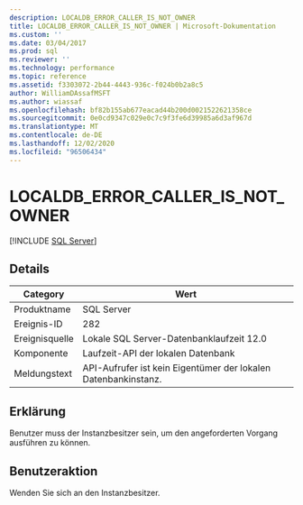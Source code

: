 ```yaml
---
description: LOCALDB_ERROR_CALLER_IS_NOT_OWNER
title: LOCALDB_ERROR_CALLER_IS_NOT_OWNER | Microsoft-Dokumentation
ms.custom: ''
ms.date: 03/04/2017
ms.prod: sql
ms.reviewer: ''
ms.technology: performance
ms.topic: reference
ms.assetid: f3303072-2b44-4443-936c-f024b0b2a8c5
author: WilliamDAssafMSFT
ms.author: wiassaf
ms.openlocfilehash: bf82b155ab677eacad44b200d0021522621358ce
ms.sourcegitcommit: 0e0cd9347c029e0c7c9f3fe6d39985a6d3af967d
ms.translationtype: MT
ms.contentlocale: de-DE
ms.lasthandoff: 12/02/2020
ms.locfileid: "96506434"
---
```

# <a name="localdb_error_caller_is_not_owner"></a>LOCALDB_ERROR_CALLER_IS_NOT_OWNER
 [!INCLUDE [SQL Server](../../includes/applies-to-version/sqlserver.md)]
    
## <a name="details"></a>Details  
  
|Category|Wert|  
|-|-|  
|Produktname|SQL Server|  
|Ereignis-ID|282|  
|Ereignisquelle|Lokale SQL Server-Datenbanklaufzeit 12.0|  
|Komponente|Laufzeit-API der lokalen Datenbank|  
|Meldungstext|API-Aufrufer ist kein Eigentümer der lokalen Datenbankinstanz.|  
  
## <a name="explanation"></a>Erklärung  
 Benutzer muss der Instanzbesitzer sein, um den angeforderten Vorgang ausführen zu können.  
  
## <a name="user-action"></a>Benutzeraktion  
 Wenden Sie sich an den Instanzbesitzer.  
  
  
